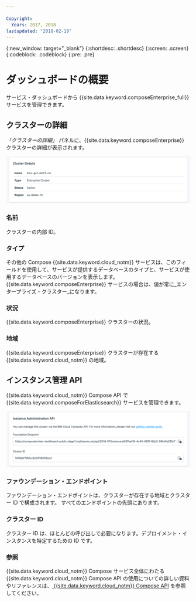 ```yaml
---

Copyright:
  Years: 2017, 2018
lastupdated: "2018-02-19"
---
```


{:new_window: target="_blank"}
{:shortdesc: .shortdesc}
{:screen: .screen}
{:codeblock: .codeblock}
{:pre: .pre}

# ダッシュボードの概要

サービス・ダッシュボードから {{site.data.keyword.composeEnterprise_full}} サービスを管理できます。

## クラスターの詳細

_「クラスターの詳細」_ パネルに、{{site.data.keyword.composeEnterprise}} クラスターの詳細が表示されます。

![クラスターの詳細](./images/enterprise-cluster-details-ready.png "「クラスターの詳細」パネルの表示画面")

### 名前

クラスターの内部 ID。

### タイプ

その他の Compose {{site.data.keyword.cloud_notm}} サービスは、このフィールドを使用して、サービスが提供するデータベースのタイプと、サービスが使用するデータベースのバージョンを表示します。 {{site.data.keyword.composeEnterprise}} サービスの場合は、値が常に_エンタープライズ・クラスター_になります。

### 状況

{{site.data.keyword.composeEnterprise}} クラスターの状況。

### 地域

{{site.data.keyword.composeEnterprise}} クラスターが存在する {{site.data.keyword.cloud_notm}} の地域。

## インスタンス管理 API

{{site.data.keyword.cloud_notm}} Compose API で {{site.data.keyword.composeForElasticsearch}} サービスを管理できます。

![クラスターの詳細](./images/enterprise-cluster-api.png "「インスタンス管理 API」の表示画面")

### ファウンデーション・エンドポイント

ファウンデーション・エンドポイントは、クラスターが存在する地域とクラスター ID で構成されます。 すべてのエンドポイントの先頭にあります。

### クラスター ID

クラスター ID は、ほとんどの呼び出しで必要になります。デプロイメント・インスタンスを特定するための ID です。

### 参照

{{site.data.keyword.cloud_notm}} Compose サービス全体にわたる {{site.data.keyword.cloud_notm}} Compose API の使用についての詳しい資料やリファレンスは、[ {{site.data.keyword.cloud_notm}} Compose API](https://www.compose.com/articles/the-ibm-cloud-compose-api/) を参照してください。
